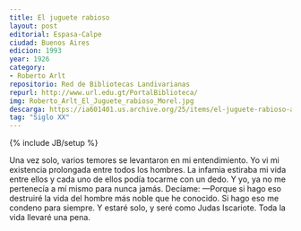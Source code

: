 ```yaml
---
title: El juguete rabioso
layout: post
editorial: Espasa-Calpe
ciudad: Buenos Aires
edicion: 1993
year: 1926
category:
- Roberto Arlt
repositorio: Red de Bibliotecas Landivarianas
repurl: http://www.url.edu.gt/PortalBiblioteca/
img: Roberto_Arlt_El_Juguete_rabioso_Morel.jpg
descarga: https://ia601401.us.archive.org/25/items/el-juguete-rabioso-arlt/El_juguete.pdf
tag: "Siglo XX"
---
```

{% include JB/setup %} 

Una vez solo, varios temores se levantaron en mi entendimiento.
Yo vi mi existencia prolongada entre todos los hombres. La infamia estiraba mi vida entre ellos y cada uno de ellos podía tocarme con un dedo. Y yo, ya no me pertenecía a mí mismo para nunca jamás.
Decíame:
—Porque si hago eso destruiré la vida del hombre más noble que he conocido.
Si hago eso me condeno para siempre.
Y estaré solo, y seré como Judas Iscariote.
Toda la vida llevaré una pena.

